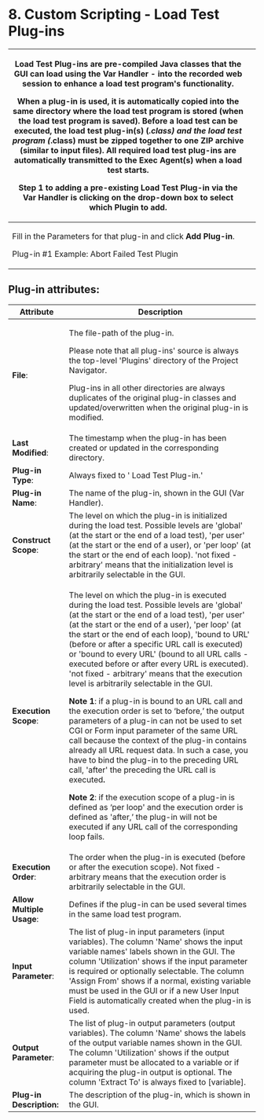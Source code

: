# 8. Custom Scripting - Load Test Plug-ins

| <p>Load Test Plug-ins are pre-compiled Java classes that the GUI can load using the Var Handler - into the recorded web session to enhance a load test program's functionality.</p><p>When a plug-in is used, it is automatically copied into the same directory where the load test program is stored (when the load test program is saved). Before a load test can be executed, the load test plug-in(s) (*.class) and the load test program (*.class) must be zipped together to one ZIP archive (similar to input files). All required load test plug-ins are automatically transmitted to the Exec Agent(s) when a load test starts.</p><p>Step 1 to adding a pre-existing Load Test Plug-in via the Var Handler is clicking on the drop-down box to select which Plugin to add.</p> |   |
| ----------------------------------------------------------------------------------------------------------------------------------------------------------------------------------------------------------------------------------------------------------------------------------------------------------------------------------------------------------------------------------------------------------------------------------------------------------------------------------------------------------------------------------------------------------------------------------------------------------------------------------------------------------------------------------------------------------------------------------------------------------------------------------------- | - |
| <p>Fill in the Parameters for that plug-in and click <strong>Add Plug-in</strong>.</p><p>Plug-in #1 Example: Abort Failed Test Plugin</p>                                                                                                                                                                                                                                                                                                                                                                                                                                                                                                                                                                                                                                                 |   |

## Plug-in attributes: <a href="#id-8.customscripting-loadtestplug-ins-plug-inattributes" id="id-8.customscripting-loadtestplug-ins-plug-inattributes"></a>

| **Attribute**              | **Description**                                                                                                                                                                                                                                                                                                                                                                                                                                                                                                                                                                                                                                                                                                                                                                                                                                                                                                                                                                                                                                                                                                                                                                               |
| -------------------------- | --------------------------------------------------------------------------------------------------------------------------------------------------------------------------------------------------------------------------------------------------------------------------------------------------------------------------------------------------------------------------------------------------------------------------------------------------------------------------------------------------------------------------------------------------------------------------------------------------------------------------------------------------------------------------------------------------------------------------------------------------------------------------------------------------------------------------------------------------------------------------------------------------------------------------------------------------------------------------------------------------------------------------------------------------------------------------------------------------------------------------------------------------------------------------------------------- |
| **File**:                  | <p>The file-path of the plug-in.</p><p>Please note that all plug-ins' source is always the top-level 'Plugins' directory of the Project Navigator.</p><p>Plug-ins in all other directories are always duplicates of the original plug-in classes and updated/overwritten when the original plug-in is modified.</p>                                                                                                                                                                                                                                                                                                                                                                                                                                                                                                                                                                                                                                                                                                                                                                                                                                                                           |
| **Last Modified**:         | The timestamp when the plug-in has been created or updated in the corresponding directory.                                                                                                                                                                                                                                                                                                                                                                                                                                                                                                                                                                                                                                                                                                                                                                                                                                                                                                                                                                                                                                                                                                    |
| **Plug-in Type**:          | Always fixed to ' Load Test Plug-in.'                                                                                                                                                                                                                                                                                                                                                                                                                                                                                                                                                                                                                                                                                                                                                                                                                                                                                                                                                                                                                                                                                                                                                         |
| **Plug-in Name**:          | The name of the plug-in, shown in the GUI (Var Handler).                                                                                                                                                                                                                                                                                                                                                                                                                                                                                                                                                                                                                                                                                                                                                                                                                                                                                                                                                                                                                                                                                                                                      |
| **Construct Scope**:       | The level on which the plug-in is initialized during the load test. Possible levels are 'global' (at the start or the end of a load test), 'per user' (at the start or the end of a user), or 'per loop' (at the start or the end of each loop). 'not fixed - arbitrary' means that the initialization level is arbitrarily selectable in the GUI.                                                                                                                                                                                                                                                                                                                                                                                                                                                                                                                                                                                                                                                                                                                                                                                                                                            |
| **Execution Scope**:       | <p>The level on which the plug-in is executed during the load test. Possible levels are 'global' (at the start or the end of a load test), 'per user' (at the start or the end of a user), 'per loop' (at the start or the end of each loop), 'bound to URL' (before or after a specific URL call is executed) or 'bound to every URL' (bound to all URL calls - executed before or after every URL is executed). 'not fixed - arbitrary' means that the execution level is arbitrarily selectable in the GUI.</p><p><strong>Note 1</strong>: if a plug-in is bound to an URL call and the execution order is set to ‘before,’ the output parameters of a plug-in can not be used to set CGI or Form input parameter of the same URL call because the context of the plug-in contains already all URL request data. In such a case, you have to bind the plug-in to the preceding URL call, 'after' the preceding the URL call is executed<strong>.</strong></p><p><strong>Note 2</strong>: if the execution scope of a plug-in is defined as ‘per loop' and the execution order is defined as 'after,’ the plug-in will not be executed if any URL call of the corresponding loop fails.</p> |
| **Execution Order**:       | The order when the plug-in is executed (before or after the execution scope). Not fixed - arbitrary means that the execution order is arbitrarily selectable in the GUI.                                                                                                                                                                                                                                                                                                                                                                                                                                                                                                                                                                                                                                                                                                                                                                                                                                                                                                                                                                                                                      |
| **Allow Multiple Usage**:  | Defines if the plug-in can be used several times in the same load test program.                                                                                                                                                                                                                                                                                                                                                                                                                                                                                                                                                                                                                                                                                                                                                                                                                                                                                                                                                                                                                                                                                                               |
| **Input Parameter**:       | The list of plug-in input parameters (input variables). The column 'Name' shows the input variable names' labels shown in the GUI. The column 'Utilization' shows if the input parameter is required or optionally selectable. The column 'Assign From' shows if a normal, existing variable must be used in the GUI or if a new User Input Field is automatically created when the plug-in is used.                                                                                                                                                                                                                                                                                                                                                                                                                                                                                                                                                                                                                                                                                                                                                                                          |
| **Output Parameter**:      | The list of plug-in output parameters (output variables). The column 'Name' shows the labels of the output variable names shown in the GUI. The column 'Utilization' shows if the output parameter must be allocated to a variable or if acquiring the plug-in output is optional. The column 'Extract To' is always fixed to \[variable].                                                                                                                                                                                                                                                                                                                                                                                                                                                                                                                                                                                                                                                                                                                                                                                                                                                    |
| **Plug-in Description:**   | The description of the plug-in, which is shown in the GUI.                                                                                                                                                                                                                                                                                                                                                                                                                                                                                                                                                                                                                                                                                                                                                                                                                                                                                                                                                                                                                                                                                                                                    |
